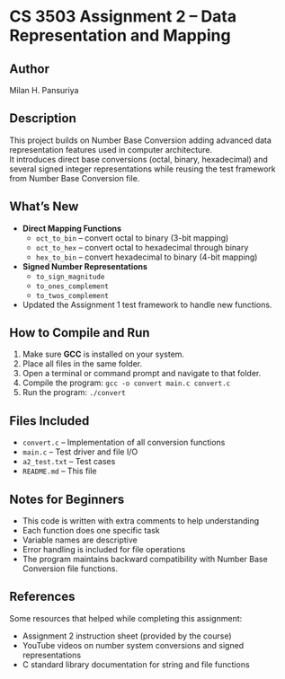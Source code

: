 # CS 3503 Assignment 2 – Data Representation and Mapping

## Author
Milan H. Pansuriya

## Description
This project builds on Number Base Conversion adding advanced data representation features used in computer architecture.  
It introduces direct base conversions (octal, binary, hexadecimal) and several signed integer representations while reusing the test framework from Number Base Conversion file.

## What’s New  
- **Direct Mapping Functions**
  - `oct_to_bin` – convert octal to binary (3-bit mapping)
  - `oct_to_hex` – convert octal to hexadecimal through binary
  - `hex_to_bin` – convert hexadecimal to binary (4-bit mapping)
- **Signed Number Representations**
  - `to_sign_magnitude`
  - `to_ones_complement`
  - `to_twos_complement`
- Updated the Assignment 1 test framework to handle new functions.
  
## How to Compile and Run
1. Make sure **GCC** is installed on your system.  
2. Place all files in the same folder.  
3. Open a terminal or command prompt and navigate to that folder. 
4. Compile the program: `gcc -o convert main.c convert.c`
5. Run the program: `./convert`

## Files Included
- `convert.c` – Implementation of all conversion functions  
- `main.c` – Test driver and file I/O  
- `a2_test.txt` – Test cases  
- `README.md` – This file

## Notes for Beginners
- This code is written with extra comments to help understanding
- Each function does one specific task
- Variable names are descriptive
- Error handling is included for file operations
- The program maintains backward compatibility with Number Base Conversion file functions.

## References
Some resources that helped while completing this assignment:
- Assignment 2 instruction sheet (provided by the course)  
- YouTube videos on number system conversions and signed representations  
- C standard library documentation for string and file functions
